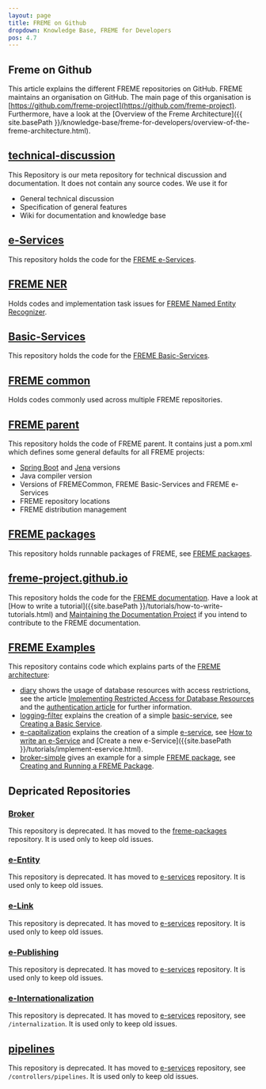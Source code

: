 ```yaml
---
layout: page
title: FREME on Github
dropdown: Knowledge Base, FREME for Developers
pos: 4.7
---
```


**Freme on Github**
------------------

This article explains the different FREME repositories on GitHub. FREME maintains an organisation on GitHub. The main page of this organisation is [https://github.com/freme-project](https://github.com/freme-project). Furthermore, have a look at the [Overview of the Freme Architecture]({{ site.basePath }}/knowledge-base/freme-for-developers/overview-of-the-freme-architecture.html).

[technical-discussion](https://github.com/freme-project/technical-discussion)
---------------------
This Repository is our meta repository for technical discussion and documentation. It does not contain any source codes. We use it for

 * General technical discussion
 * Specification of general features
 * Wiki for documentation and knowledge base

[e-Services](https://github.com/freme-project/e-services)
------------
This repository holds the code for the [FREME e-Services](../freme-for-sysadmins/e-services.html).

[FREME NER](https://github.com/freme-project/freme-ner)
-----------
Holds codes and implementation task issues for [FREME Named Entity Recognizer](../freme-for-api-users/freme-ner.html).

[Basic-Services](https://github.com/freme-project/basic-services)
----------------
This repository holds the code for the [FREME Basic-Services](../freme-for-sysadmins/basic-services.html).

[FREME common](https://github.com/freme-project/FREMECommon)
--------------
Holds codes commonly used across multiple FREME repositories.

[FREME parent](https://github.com/freme-project/freme-parent)
--------------
This repository holds the code of FREME parent. It contains just a pom.xml which defines some general defaults for all FREME projects:

 * [Spring Boot](http://projects.spring.io/spring-boot/) and [Jena](https://jena.apache.org/tutorials/sparql.html) versions
 * Java compiler version
 * Versions of FREMECommon, FREME Basic-Services and FREME e-Services
 * FREME repository locations
 * FREME distribution management

[FREME packages](https://github.com/freme-project/freme-packages)
----------------
This repository holds runnable packages of FREME, see [FREME packages](../freme-for-sysadmins/freme-packages.html).

[freme-project.github.io](https://github.com/freme-project/freme-project.github.io)
------------
This repository holds the code for the [FREME documentation](../..). Have a look at [How to write a tutorial]({{site.basePath  }}/tutorials/how-to-write-tutorials.html) and [Maintaining the Documentation Project](http://api.freme-project.eu/doc/current/knowledge-base/freme-for-developers/maintaining-the-documentation-project.html) if you intend to contribute to the FREME documentation.

[FREME Examples](https://github.com/freme-project/freme-examples)
------------
This repository contains code which explains parts of the [FREME architecture](../freme-for-developers/overview-of-the-freme-architecture.html):

 * [diary](https://github.com/freme-project/freme-examples/tree/master/diary) shows the usage of database resources with access restrictions, see the article [Implementing Restricted Access for Database Resources](../freme-for-developers/implementing-restricted-access-to-database-resources.html) and the [authentication article](../freme-for-api-users/authentication.html) for further information.
 * [logging-filter](https://github.com/freme-project/freme-examples/tree/master/logging-filter) explains the creation of a simple [basic-service](../freme-for-sysadmins/basic-services.html), see [Creating a Basic Service](../freme-for-developers/creating-a-basic-service.html).
 * [e-capitalization](https://github.com/freme-project/freme-examples/tree/master/e-capitalization) explains the creation of a simple [e-service](../freme-for-sysadmins/e-services.html), see [How to write an e-Service](../freme-for-developers/how-to-write-an-eservice.html) and [Create a new e-Service]({{site.basePath  }}/tutorials/implement-eservice.html).
 * [broker-simple](https://github.com/freme-project/freme-examples/tree/master/broker-simple) gives an example for a simple [FREME package](../freme-for-sysadmins/freme-packages.html), see [Creating and Running a FREME Package](../freme-for-sysadmins/creating-and-running-a-freme-package.html).

Depricated Repositories
-----------------------

### [Broker](https://github.com/freme-project/Broker)
This repository is deprecated. It has moved to the [freme-packages](https://github.com/freme-project/freme-packages) repository. It is used only to keep old issues.

### [e-Entity](https://github.com/freme-project/e-Entity)
This repository is deprecated. It has moved to [e-services](https://github.com/freme-project/e-services) repository. It is used only to keep old issues.
	
### [e-Link](https://github.com/freme-project/e-Link)
This repository is deprecated. It has moved to [e-services](https://github.com/freme-project/e-services) repository. It is used only to keep old issues.


### [e-Publishing](https://github.com/freme-project/e-Publishing)
This repository is deprecated. It has moved to [e-services](https://github.com/freme-project/basic-services) repository. It is used only to keep old issues.

### [e-Internationalization](https://github.com/freme-project/e-Internationalization)
This repository is deprecated. It has moved to [e-services](https://github.com/freme-project/basic-services) repository, see `/internalization`. It is used only to keep old issues.

[pipelines](https://github.com/freme-project/pipelines)
-----------
This repository is deprecated. It has moved to [e-services](https://github.com/freme-project/basic-services) repository, see `/controllers/pipelines`. It is used only to keep old issues.
